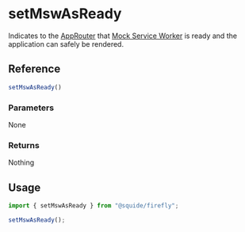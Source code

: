 # setMswAsReady

Indicates to the [AppRouter](../routing/appRouter.md) that [Mock Service Worker](https://mswjs.io/) is ready and the application can safely be rendered.

## Reference

```ts
setMswAsReady()
```

### Parameters

None

### Returns

Nothing

## Usage

```ts
import { setMswAsReady } from "@squide/firefly";

setMswAsReady();
```
